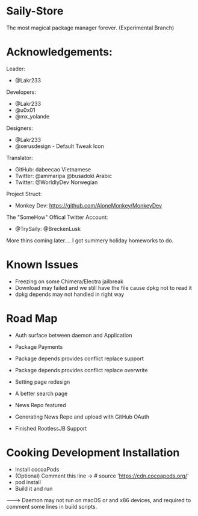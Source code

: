 # Saily-Store  

The most magical package manager forever. (Experimental Branch)   

# Acknowledgements:    

Leader:    
- @Lakr233     

Developers:   
- @Lakr233     
- @u0x01     
- @mx_yolande      

Designers:   
- @Lakr233     
- @xerusdesign - Default Tweak Icon   

Translator:   
- GitHub: dabeecao Vietnamese  
- Twitter: @ammaripa @busadoki Arabic  
- Twitter: @WorldlyDev Norwegian  

Project Struct:   
- Monkey Dev: https://github.com/AloneMonkey/MonkeyDev  

The "SomeHow" Offical Twitter Account:   
- @TrySaily: @BreckenLusk  

More thins coming later.... I got summery holiday homeworks to do.  

# Known Issues

- Freezing on some Chimera/Electra jailbreak  
- Download may failed and we still have the file cause dpkg not to read it  
- dpkg depends may not handled in right way  

# Road Map

- Auth surface between daemon and Application  
- Package Payments  
- Package depends provides conflict replace support  
- Package depends provides conflict replace overwrite  
- Setting page redesign  
- A better search page  
- News Repo featured  
- Generating News Repo and upload with GitHub OAuth  

- Finished RootlessJB Support  

# Cooking Development Installation  

- Install cocoaPods  
- (Optional) Comment this line -> # source 'https://cdn.cocoapods.org/'  
- pod install  
- Build it and run  

---> Daemon may not run on macOS or and x86 devices, and required to comment some lines in build scripts.   


